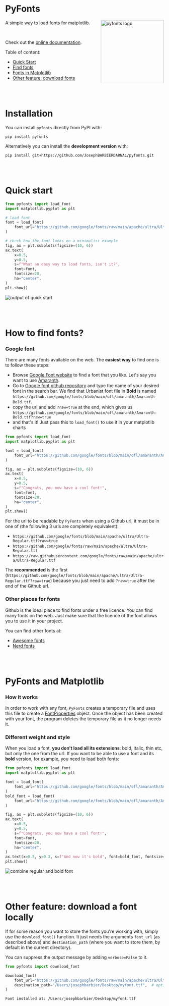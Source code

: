 # PyFonts

<img src="https://github.com/JosephBARBIERDARNAL/pyfonts/blob/main/logo.png?raw=true" alt="pyfonts logo" align="right" width="200px"/>

A simple way to load fonts for matplotlib.

<br>

Check out the [online documentation](https://pyfonts.streamlit.app/).

Table of content:

- [Quick Start](#quick-start)
- [Find fonts](#how-to-find-fonts)
- [Fonts in Matplotlib](#pyfonts-and-matplotlib)
- [Other feature: download fonts](#other-feature-download-a-font-locally)

<br><br>

# Installation

You can install `pyfonts` directly from PyPI with:

```
pip install pyfonts
```

Alternatively you can install the **development version** with:

```
pip install git+https://github.com/JosephBARBIERDARNAL/pyfonts.git
```

<br><br>

# Quick start

```python
from pyfonts import load_font
import matplotlib.pyplot as plt

# load font
font = load_font(
    font_url="https://github.com/google/fonts/raw/main/apache/ultra/Ultra-Regular.ttf"
)

# check how the font looks on a minimalist example
fig, ax = plt.subplots(figsize=(10, 6))
ax.text(
    x=0.5,
    y=0.5,
    s=f"What an easy way to load fonts, isn't it?",
    font=font,
    fontsize=20,
    ha="center",
)
plt.show()
```

![output of quick start](https://github.com/JosephBARBIERDARNAL/pyfonts/blob/main/img/quickstart.png?raw=true)

<br><br>

# How to find fonts?

### Google font

There are many fonts available on the web. The **easiest way** to find one is to follow these steps:

- Browse [Google Font website](https://fonts.google.com/) to find a font that you like. Let's say you want to use [Amaranth](https://fonts.google.com/specimen/Amaranth?query=amaranth).
- Go to [Google font github repository](https://github.com/google/fonts) and type the name of your desired font in the search bar. We find that Urbanist font file in **Bold** is named `https://github.com/google/fonts/blob/main/ofl/amaranth/Amaranth-Bold.ttf`.
- copy the url and add `?raw=true` at the end, which gives us `https://github.com/google/fonts/blob/main/ofl/amaranth/Amaranth-Bold.ttf?raw=true`
- and that's it! Just pass this to `load_font()` to use it in your matplotlib charts

```python
from pyfonts import load_font
import matplotlib.pyplot as plt

font = load_font(
    font_url="https://github.com/google/fonts/blob/main/ofl/amaranth/Amaranth-Bold.ttf?raw=true"
)

fig, ax = plt.subplots(figsize=(10, 6))
ax.text(
    x=0.5,
    y=0.5,
    s=f"Congrats, you now have a cool font!",
    font=font,
    fontsize=20,
    ha="center",
)
plt.show()
```

For the url to be readable by `PyFonts` when using a Github url, it must be in one of (the following 3 urls are completely equivalent):

- `https://github.com/google/fonts/blob/main/apache/ultra/Ultra-Regular.ttf?raw=true`
- `https://github.com/google/fonts/raw/main/apache/ultra/Ultra-Regular.ttf`
- `https://raw.githubusercontent.com/google/fonts/raw/main/apache/ultra/Ultra-Regular.ttf`

The **recommended** is the first (`https://github.com/google/fonts/blob/main/apache/ultra/Ultra-Regular.ttf?raw=true`) because you just need to add `?raw=true` after the end of the Github url.

### Other places for fonts

Github is the ideal place to find fonts under a free licence. You can find many fonts on the web. Just make sure that the licence of the font allows you to use it in your project.

You can find other fonts at:

- [Awesome fonts](https://github.com/brabadu/awesome-fonts)
- [Nerd fonts](https://github.com/ryanoasis/nerd-fonts)

<br><br>

# PyFonts and Matplotlib

### How it works

In order to work with any font, `PyFonts` creates a temporary file and uses this file to create a [FontProperties](https://matplotlib.org/stable/api/font_manager_api.html#matplotlib.font_manager.FontProperties) object. Once the object has been created with your font, the program deletes the temporary file as it no longer needs it.

### Different weight and style

When you load a font, **you don't load all its extensions**: bold, italic, thin etc, but only the one from the url. If you want to be able to use a font and its **bold** version, for example, you need to load both fonts:

```python
from pyfonts import load_font
import matplotlib.pyplot as plt

font = load_font(
    font_url="https://github.com/google/fonts/blob/main/ofl/amaranth/Amaranth-Regular.ttf?raw=true"
)
bold_font = load_font(
    font_url="https://github.com/google/fonts/blob/main/ofl/amaranth/Amaranth-Bold.ttf?raw=true"
)

fig, ax = plt.subplots(figsize=(10, 6))
ax.text(
    x=0.5,
    y=0.5,
    s=f"Congrats, you now have a cool font!",
    font=font,
    fontsize=20,
    ha="center",
)
ax.text(x=0.5, y=0.3, s=f"And now it's bold", font=bold_font, fontsize=20, ha="center")
plt.show()
```

![combine regular and bold font](https://github.com/JosephBARBIERDARNAL/pyfonts/blob/main/img/change_weight.png?raw=true)

<br><br>

# Other feature: download a font locally

If for some reason you want to store the fonts you're working with, simply use the `download_font()` function. It just needs the arguments `font_url` (as described above) and `destination_path` (where you want to store them, by default in the current directory).

You can suppress the output message by adding `verbose=False` to it.

```python
from pyfonts import download_font

download_font(
    font_url="https://github.com/google/fonts/raw/main/apache/ultra/Ultra-Regular.ttf",
    destination_path="/Users/josephbarbier/Desktop/myfont.ttf",  # optional
)
```

`Font installed at: /Users/josephbarbier/Desktop/myfont.ttf`

<br><br>
